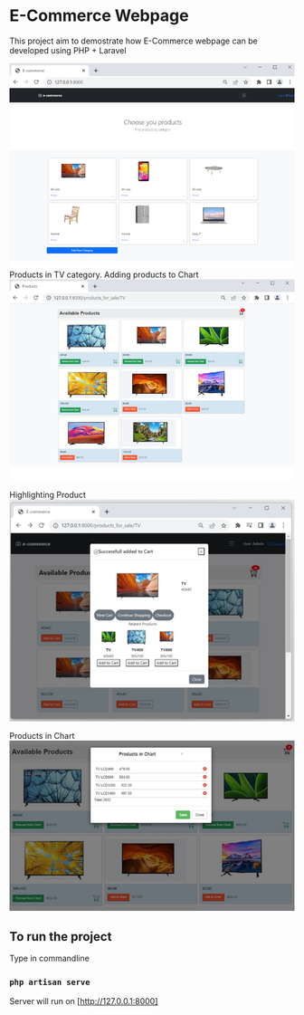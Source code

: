 # E-Commerce Webpage
This project aim to demostrate how E-Commerce webpage can be developed using PHP + Laravel

<img src="public/home.jpg">
Products in TV category. Adding products to Chart
<img src="public/products.jpg">

Highlighting Product
<img src="public/product_details.jpg">

Products in Chart
<img src="public/chart.jpg">

## To run the project

Type in commandline

### `php artisan serve`

Server will run on [http://127.0.0.1:8000]


